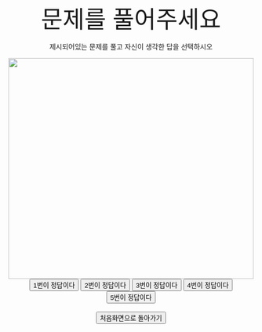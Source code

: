 <!DOCTYPE html>
<html>
<head>
<title>결함동아리 첩자</title>
</head>
<body background="http://post.phinf.naver.net/MjAxNzEyMTRfMjY2/MDAxNTEzMjE0NDY3NzY1.plIMJKbSMcC5NROCJpIcm3m8O2G0UQwDfbmU1I8-AAMg.xHFOeF_nvLuHtY8ulzR2-ORov8mfbJL3MLJa4uYPvEIg.JPEG/I1cLhkgXZ1BtOmWrR4pN9yiyRwlI.jpg">
<center>
<font size=8px>문제를 풀어주세요</font>
<body>
<p> 제시되어있는 문제를 풀고 자신이 생각한 답을 선택하시오</p>
<img id="myImage" src="http://blogfiles14.naver.net/20151202_26/kangbg987_1449035243331VzKP3_PNG/K-001.pngtype=w580"
 alt=""width="500" height="450">
 <br>
<input type="button" value="1번이 정답이다" onclick="alert('여기에 낱말을 쓰면 되겠다')">
<input type="button" value="2번이 정답이다" onclick="alert('여기에 낱말을 쓰면 되겠다')">
<input type="button" value="3번이 정답이다" onclick="alert('여기에 낱말을 쓰면 되겠다')">
<input type="button" value="4번이 정답이다" onclick="alert('여기에 낱말을 쓰면 되겠다')">
<input type="button" value="5번이 정답이다" onclick="alert('여기에 낱말을 쓰면 되겠다')">
<br>
<br>
<a href="여기는 처음화면 주소겠지"> <button> 처음화면으로 돌아가기 </button> </a>
<br>
</center>
</body>
</html>
